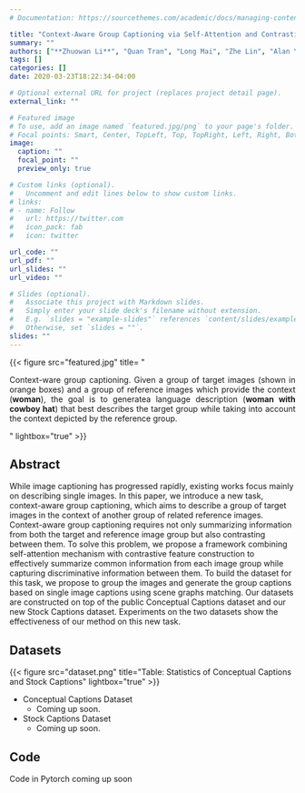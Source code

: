 ```yaml
---
# Documentation: https://sourcethemes.com/academic/docs/managing-content/

title: "Context-Aware Group Captioning via Self-Attention and Contrastive Features"
summary: ""
authors: ["**Zhuowan Li**", "Quan Tran", "Long Mai", "Zhe Lin", "Alan Yuille"]
tags: []
categories: []
date: 2020-03-23T18:22:34-04:00

# Optional external URL for project (replaces project detail page).
external_link: ""

# Featured image
# To use, add an image named `featured.jpg/png` to your page's folder.
# Focal points: Smart, Center, TopLeft, Top, TopRight, Left, Right, BottomLeft, Bottom, BottomRight.
image:
  caption: ""
  focal_point: ""
  preview_only: true

# Custom links (optional).
#   Uncomment and edit lines below to show custom links.
# links:
# - name: Follow
#   url: https://twitter.com
#   icon_pack: fab
#   icon: twitter

url_code: ""
url_pdf: ""
url_slides: ""
url_video: ""

# Slides (optional).
#   Associate this project with Markdown slides.
#   Simply enter your slide deck's filename without extension.
#   E.g. `slides = "example-slides"` references `content/slides/example-slides.md`.
#   Otherwise, set `slides = ""`.
slides: ""
---
```

{{< figure src="featured.jpg" title=
"<p style='text-align: justify;'> Context-ware group captioning. Given a group of target images (shown in orange boxes) and a group of reference images which provide the context (<b>woman</b>), the goal is to generatea language description (<b>woman with cowboy hat</b>) that best describes the target group while taking into account the context depicted by the reference group. </p>"
 lightbox="true" >}}

## Abstract
While image captioning has progressed rapidly, existing works focus mainly on describing single images. In this paper, we introduce a new task, context-aware group captioning, which aims to describe a group of target images in the context of another group of related reference images. Context-aware group captioning requires not only summarizing information from both the target and reference image group but also contrasting between them. To solve this problem, we propose a framework combining self-attention mechanism with contrastive feature construction to effectively summarize common information from each image group while capturing discriminative information between them. To build the dataset for this task, we propose to group the images and generate the group captions based on single image captions using scene graphs matching. Our datasets are constructed on top of the public Conceptual Captions dataset and our new Stock Captions dataset. Experiments on the two datasets show the effectiveness of our method on this new task.

## Datasets
{{< figure src="dataset.png" title="Table: Statistics of Conceptual Captions and Stock Captions" lightbox="true" >}}
 - Conceptual Captions Dataset
   - Coming up soon.
 - Stock Captions Dataset
   - Coming up soon.

## Code
Code in Pytorch coming up soon

